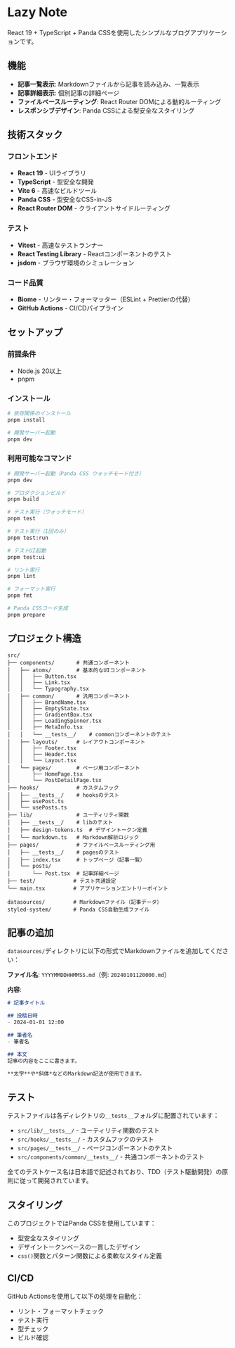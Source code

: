 # Lazy Note

React 19 + TypeScript + Panda CSSを使用したシンプルなブログアプリケーションです。

## 機能

- **記事一覧表示**: Markdownファイルから記事を読み込み、一覧表示
- **記事詳細表示**: 個別記事の詳細ページ
- **ファイルベースルーティング**: React Router DOMによる動的ルーティング
- **レスポンシブデザイン**: Panda CSSによる型安全なスタイリング

## 技術スタック

### フロントエンド

- **React 19** - UIライブラリ
- **TypeScript** - 型安全な開発
- **Vite 6** - 高速なビルドツール
- **Panda CSS** - 型安全なCSS-in-JS
- **React Router DOM** - クライアントサイドルーティング

### テスト

- **Vitest** - 高速なテストランナー
- **React Testing Library** - Reactコンポーネントのテスト
- **jsdom** - ブラウザ環境のシミュレーション

### コード品質

- **Biome** - リンター・フォーマッター（ESLint + Prettierの代替）
- **GitHub Actions** - CI/CDパイプライン

## セットアップ

### 前提条件

- Node.js 20以上
- pnpm

### インストール

```bash
# 依存関係のインストール
pnpm install

# 開発サーバー起動
pnpm dev
```

### 利用可能なコマンド

```bash
# 開発サーバー起動（Panda CSS ウォッチモード付き）
pnpm dev

# プロダクションビルド
pnpm build

# テスト実行（ウォッチモード）
pnpm test

# テスト実行（1回のみ）
pnpm test:run

# テストUI起動
pnpm test:ui

# リント実行
pnpm lint

# フォーマット実行
pnpm fmt

# Panda CSSコード生成
pnpm prepare
```

## プロジェクト構造

```
src/
├── components/       # 共通コンポーネント
│   ├── atoms/        # 基本的なUIコンポーネント
│   │   ├── Button.tsx
│   │   ├── Link.tsx
│   │   └── Typography.tsx
│   ├── common/       # 汎用コンポーネント
│   │   ├── BrandName.tsx
│   │   ├── EmptyState.tsx
│   │   ├── GradientBox.tsx
│   │   ├── LoadingSpinner.tsx
│   │   ├── MetaInfo.tsx
│   │   └── __tests__/    # commonコンポーネントのテスト
│   ├── layouts/      # レイアウトコンポーネント
│   │   ├── Footer.tsx
│   │   ├── Header.tsx
│   │   └── Layout.tsx
│   └── pages/        # ページ用コンポーネント
│       ├── HomePage.tsx
│       └── PostDetailPage.tsx
├── hooks/            # カスタムフック
│   ├── __tests__/    # hooksのテスト
│   ├── usePost.ts
│   └── usePosts.ts
├── lib/              # ユーティリティ関数
│   ├── __tests__/    # libのテスト
│   ├── design-tokens.ts  # デザイントークン定義
│   └── markdown.ts   # Markdown解析ロジック
├── pages/            # ファイルベースルーティング用
│   ├── __tests__/    # pagesのテスト
│   ├── index.tsx     # トップページ（記事一覧）
│   └── posts/
│       └── Post.tsx  # 記事詳細ページ
├── test/            # テスト共通設定
└── main.tsx         # アプリケーションエントリーポイント

datasources/         # Markdownファイル（記事データ）
styled-system/       # Panda CSS自動生成ファイル
```

## 記事の追加

`datasources/`ディレクトリに以下の形式でMarkdownファイルを追加してください：

**ファイル名**: `YYYYMMDDHHMMSS.md`（例: `20240101120000.md`）

**内容**:

```markdown
# 記事タイトル

## 投稿日時
- 2024-01-01 12:00

## 筆者名
- 筆者名

## 本文
記事の内容をここに書きます。

**太字**や*斜体*などのMarkdown記法が使用できます。
```

## テスト

テストファイルは各ディレクトリの`__tests__`フォルダに配置されています：

- `src/lib/__tests__/` - ユーティリティ関数のテスト
- `src/hooks/__tests__/` - カスタムフックのテスト
- `src/pages/__tests__/` - ページコンポーネントのテスト
- `src/components/common/__tests__/` - 共通コンポーネントのテスト

全てのテストケース名は日本語で記述されており、TDD（テスト駆動開発）の原則に従って開発されています。

## スタイリング

このプロジェクトではPanda CSSを使用しています：

- 型安全なスタイリング
- デザイントークンベースの一貫したデザイン
- `css()`関数とパターン関数による柔軟なスタイル定義

## CI/CD

GitHub Actionsを使用して以下の処理を自動化：

- リント・フォーマットチェック
- テスト実行
- 型チェック
- ビルド確認
